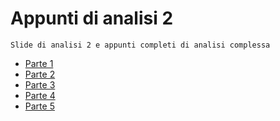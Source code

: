 # Appunti di analisi 2

````
Slide di analisi 2 e appunti completi di analisi complessa
````

- [Parte 1](https://github.com/gaiabertolino/appunti/blob/14f756c50ba4986ef0f0a1bde205789ce90032c5/Analisi%202_Parte1.pdf)
- [Parte 2](https://github.com/gaiabertolino/appunti/blob/14f756c50ba4986ef0f0a1bde205789ce90032c5/Analisi%202_Parte2.pdf)
- [Parte 3](https://github.com/gaiabertolino/appunti/blob/14f756c50ba4986ef0f0a1bde205789ce90032c5/Analisi%202_Parte3.pdf)
- [Parte 4](https://github.com/gaiabertolino/appunti/blob/14f756c50ba4986ef0f0a1bde205789ce90032c5/Analisi%202_Parte4.pdf)
- [Parte 5](https://github.com/gaiabertolino/appunti/blob/14f756c50ba4986ef0f0a1bde205789ce90032c5/Analisi%202_Parte5.pdf)
